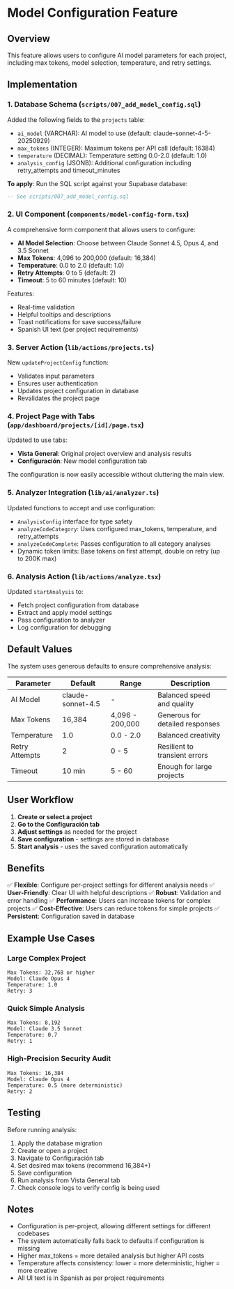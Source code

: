 # Model Configuration Feature

## Overview

This feature allows users to configure AI model parameters for each project, including max tokens, model selection, temperature, and retry settings.

## Implementation

### 1. Database Schema (`scripts/007_add_model_config.sql`)

Added the following fields to the `projects` table:

- `ai_model` (VARCHAR): AI model to use (default: claude-sonnet-4-5-20250929)
- `max_tokens` (INTEGER): Maximum tokens per API call (default: 16384)
- `temperature` (DECIMAL): Temperature setting 0.0-2.0 (default: 1.0)
- `analysis_config` (JSONB): Additional configuration including retry_attempts and timeout_minutes

**To apply**: Run the SQL script against your Supabase database:

```sql
-- See scripts/007_add_model_config.sql
```

### 2. UI Component (`components/model-config-form.tsx`)

A comprehensive form component that allows users to configure:

- **AI Model Selection**: Choose between Claude Sonnet 4.5, Opus 4, and 3.5 Sonnet
- **Max Tokens**: 4,096 to 200,000 (default: 16,384)
- **Temperature**: 0.0 to 2.0 (default: 1.0)
- **Retry Attempts**: 0 to 5 (default: 2)
- **Timeout**: 5 to 60 minutes (default: 10)

Features:

- Real-time validation
- Helpful tooltips and descriptions
- Toast notifications for save success/failure
- Spanish UI text (per project requirements)

### 3. Server Action (`lib/actions/projects.ts`)

New `updateProjectConfig` function:

- Validates input parameters
- Ensures user authentication
- Updates project configuration in database
- Revalidates the project page

### 4. Project Page with Tabs (`app/dashboard/projects/[id]/page.tsx`)

Updated to use tabs:

- **Vista General**: Original project overview and analysis results
- **Configuración**: New model configuration tab

The configuration is now easily accessible without cluttering the main view.

### 5. Analyzer Integration (`lib/ai/analyzer.ts`)

Updated functions to accept and use configuration:

- `AnalysisConfig` interface for type safety
- `analyzeCodeCategory`: Uses configured max_tokens, temperature, and retry_attempts
- `analyzeCodeComplete`: Passes configuration to all category analyses
- Dynamic token limits: Base tokens on first attempt, double on retry (up to 200K max)

### 6. Analysis Action (`lib/actions/analyze.tsx`)

Updated `startAnalysis` to:

- Fetch project configuration from database
- Extract and apply model settings
- Pass configuration to analyzer
- Log configuration for debugging

## Default Values

The system uses generous defaults to ensure comprehensive analysis:

| Parameter      | Default           | Range           | Description                     |
| -------------- | ----------------- | --------------- | ------------------------------- |
| AI Model       | claude-sonnet-4.5 | -               | Balanced speed and quality      |
| Max Tokens     | 16,384            | 4,096 - 200,000 | Generous for detailed responses |
| Temperature    | 1.0               | 0.0 - 2.0       | Balanced creativity             |
| Retry Attempts | 2                 | 0 - 5           | Resilient to transient errors   |
| Timeout        | 10 min            | 5 - 60          | Enough for large projects       |

## User Workflow

1. **Create or select a project**
2. **Go to the Configuración tab**
3. **Adjust settings** as needed for the project
4. **Save configuration** - settings are stored in database
5. **Start analysis** - uses the saved configuration automatically

## Benefits

✅ **Flexible**: Configure per-project settings for different analysis needs
✅ **User-Friendly**: Clear UI with helpful descriptions
✅ **Robust**: Validation and error handling
✅ **Performance**: Users can increase tokens for complex projects
✅ **Cost-Effective**: Users can reduce tokens for simple projects
✅ **Persistent**: Configuration saved in database

## Example Use Cases

### Large Complex Project

```
Max Tokens: 32,768 or higher
Model: Claude Opus 4
Temperature: 1.0
Retry: 3
```

### Quick Simple Analysis

```
Max Tokens: 8,192
Model: Claude 3.5 Sonnet
Temperature: 0.7
Retry: 1
```

### High-Precision Security Audit

```
Max Tokens: 16,384
Model: Claude Opus 4
Temperature: 0.5 (more deterministic)
Retry: 2
```

## Testing

Before running analysis:

1. Apply the database migration
2. Create or open a project
3. Navigate to Configuración tab
4. Set desired max tokens (recommend 16,384+)
5. Save configuration
6. Run analysis from Vista General tab
7. Check console logs to verify config is being used

## Notes

- Configuration is per-project, allowing different settings for different codebases
- The system automatically falls back to defaults if configuration is missing
- Higher max_tokens = more detailed analysis but higher API costs
- Temperature affects consistency: lower = more deterministic, higher = more creative
- All UI text is in Spanish as per project requirements
